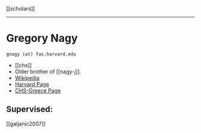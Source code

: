[[scholars]]

---

# Gregory Nagy
`gnagy (at) fas.harvard.edu`

- [[chs]]
- Older brother of [[nagy-j]]. 
- [Wikipedia](https://en.wikipedia.org/wiki/Gregory-Nagy)
- [Harvard Page](https://classics.fas.harvard.edu/people/gregory-nagy-0)
- [CHS-Greece Page](https://greece.chs.harvard.edu/board-of-directors/gregory-nagy)

## Supervised:
[[galjanic2007]]

